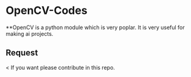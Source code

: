 # OpenCV-Codes
**OpenCV is a python module which is very poplar. It is very useful for making ai projects.
## Request

< If you want please contribute in this repo.
